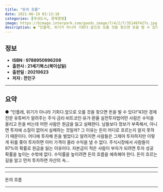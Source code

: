 ```yaml
---
title: "돈의 흐름"
date: 2021-06-19 03:13:18
categories: [국내도서, 경제경영]
image: https://bimage.interpark.com/goods_image/7/4/2/7/351497427s.jpg
description: ● “인플레, 위기가 아니라 기회다.앞으로 오를 것을 찾으면 돈을 벌 수 있다!”43만 경제 전문 유튜버가 알려주는 주식·금리·비트코인·유가·환율 실전투자법어떤 사람은 수익을 올리고 돈을 버는데 어떤 사람은 원금을 잃고 실패한다. 남들보다 정보가 부족해서, 아니면 투자에 소질이 없어서
---
```


## **정보**

- **ISBN : 9788950996208**
- **출판사 : 21세기북스(북이십일)**
- **출판일 : 20210623**
- **저자 : 전인구**

------



## **요약**

●  “인플레, 위기가 아니라 기회다.앞으로 오를 것을 찾으면 돈을 벌 수 있다!”43만 경제 전문 유튜버가 알려주는 주식·금리·비트코인·유가·환율 실전투자법어떤 사람은 수익을 올리고 돈을 버는데 어떤 사람은 원금을 잃고 실패한다. 남들보다 정보가 부족해서, 아니면 투자에 소질이 없어서 실패하는 것일까? 그 이유는 돈이 어디로 흐르는지 알지 못하기 때문이다. 어디에 투자해 돈을 벌었다고 알려지면 사람들은 그제야 투자하지만 이렇게 뒤를 쫒아 투자하면 이미 가격이 올라 수익을 낼 수 없다. 주식시장에서 사람들이 97%의 확률로 원금을 잃는 이유이다. 자본금이 적은 사람이 부자가 되려면 투자 성공 확률을 높이는 수밖에 없다. 수익률을 높이려면 돈의 흐름을 예측해야 한다. 돈이 흐르는 길을 알고 먼저 투자하면 자산의 속...

------



------


돈의 흐름 

------


